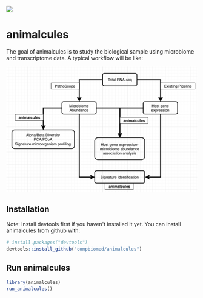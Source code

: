 [![](https://img.shields.io/github/last-commit/compbiomed/animalcules.svg)](https://github.com/compbiomed/animalcules/commits/master)

# animalcules

The goal of animalcules is to study the biological sample using microbiome and transcriptome data. A typical workflow will be like:

![total RNA-seq based host-microbes analysis](others/workflow.png)

## Installation

Note: Install devtools first if you haven't installed it yet. 
You can install animalcules from github with:


``` r
# install.packages("devtools")
devtools::install_github("compbiomed/animalcules")
```

## Run animalcules


``` r
library(animalcules)
run_animalcules()
```
